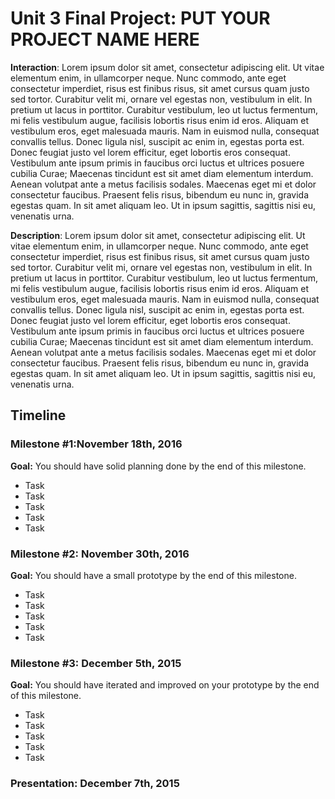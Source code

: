 <h1>Unit 3 Final Project: PUT YOUR PROJECT NAME HERE</h1>

<strong>Interaction</strong>: Lorem ipsum dolor sit amet, consectetur adipiscing elit. Ut vitae elementum enim, in ullamcorper neque. Nunc commodo, ante eget consectetur imperdiet, risus est finibus risus, sit amet cursus quam justo sed tortor. Curabitur velit mi, ornare vel egestas non, vestibulum in elit. In pretium ut lacus in porttitor. Curabitur vestibulum, leo ut luctus fermentum, mi felis vestibulum augue, facilisis lobortis risus enim id eros. Aliquam et vestibulum eros, eget malesuada mauris. Nam in euismod nulla, consequat convallis tellus. Donec ligula nisl, suscipit ac enim in, egestas porta est. Donec feugiat justo vel lorem efficitur, eget lobortis eros consequat. Vestibulum ante ipsum primis in faucibus orci luctus et ultrices posuere cubilia Curae; Maecenas tincidunt est sit amet diam elementum interdum. Aenean volutpat ante a metus facilisis sodales. Maecenas eget mi et dolor consectetur faucibus. Praesent felis risus, bibendum eu nunc in, gravida egestas quam. In sit amet aliquam leo. Ut in ipsum sagittis, sagittis nisi eu, venenatis urna.

<strong>Description</strong>: Lorem ipsum dolor sit amet, consectetur adipiscing elit. Ut vitae elementum enim, in ullamcorper neque. Nunc commodo, ante eget consectetur imperdiet, risus est finibus risus, sit amet cursus quam justo sed tortor. Curabitur velit mi, ornare vel egestas non, vestibulum in elit. In pretium ut lacus in porttitor. Curabitur vestibulum, leo ut luctus fermentum, mi felis vestibulum augue, facilisis lobortis risus enim id eros. Aliquam et vestibulum eros, eget malesuada mauris. Nam in euismod nulla, consequat convallis tellus. Donec ligula nisl, suscipit ac enim in, egestas porta est. Donec feugiat justo vel lorem efficitur, eget lobortis eros consequat. Vestibulum ante ipsum primis in faucibus orci luctus et ultrices posuere cubilia Curae; Maecenas tincidunt est sit amet diam elementum interdum. Aenean volutpat ante a metus facilisis sodales. Maecenas eget mi et dolor consectetur faucibus. Praesent felis risus, bibendum eu nunc in, gravida egestas quam. In sit amet aliquam leo. Ut in ipsum sagittis, sagittis nisi eu, venenatis urna.

<h2>Timeline</h2>

<div>
  <h3>Milestone #1:November 18th, 2016 </h3>
  <strong>Goal:</strong> You should have solid planning done by the end of this milestone.
  <ul>
    <li>Task</li>
    <li>Task</li>
    <li>Task</li>
    <li>Task</li>
    <li>Task</li>
  </ul>
</div>

<p>
  <h3>Milestone #2: November 30th, 2016 </h3>
  <strong>Goal:</strong> You should have a small prototype by the end of this milestone.
  <ul>
    <li>Task</li>
    <li>Task</li>
    <li>Task</li>
    <li>Task</li>
    <li>Task</li>
  </ul>
</p>

<div>
  <h3>Milestone #3: December 5th, 2015</h3>
  <strong>Goal:</strong> You should have iterated and improved on your prototype by the end of this milestone.
  <ul>
    <li>Task</li>
    <li>Task</li>
    <li>Task</li>
    <li>Task</li>
    <li>Task</li>
  </ul>
</div>

<div>
  <h3><strong>Presentation:</strong> December 7th, 2015</h3>
</div>

